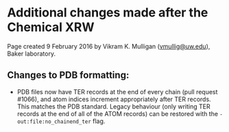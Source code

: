 # Additional changes made after the Chemical XRW

Page created 9 February 2016 by Vikram K. Mulligan (vmullig@uw.edu), Baker laboratory.

## Changes to PDB formatting:
- PDB files now have TER records at the end of every chain (pull request #1066), and atom indices increment appropriately after TER records.  This matches the PDB standard.  Legacy behaviour (only writing TER records at the end of all of the ATOM records) can be restored with the ```-out:file:no_chainend_ter``` flag.